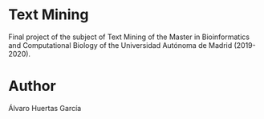 # Text Mining 
Final project of the subject of Text Mining of the Master in Bioinformatics and Computational Biology of the Universidad Autónoma de Madrid (2019-2020).  

# **Author**
Álvaro Huertas García


